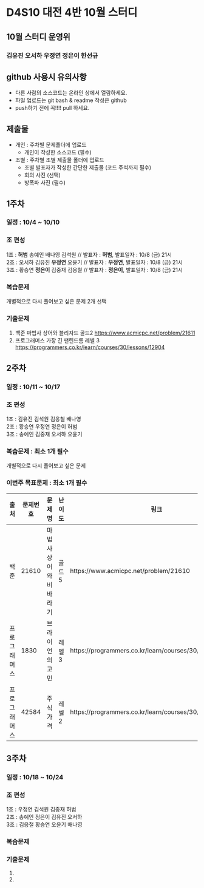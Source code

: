 # D4S10 대전 4반 10월 스터디 

## 10월 스터디 운영위
### 김유진 오서하 우정연 정은이 한선규

## github 사용시 유의사항
* 다른 사람의 소스코드는 온라인 상에서 열람하세요.
* 파일 업로드는 git bash & readme 작성은 github
* push하기 전에 꼭!!!! pull 하세요. 

## 제출물
* 개인 : 주차별 문제폴더에 업로드
  * 개인이 작성한 소스코드 (필수)
* 조별 : 주차별 조별 제출물 폴더에 업로드
  * 조별 발표자가 작성한 간단한 제출물 (코드 주석까지 필수)
  * 회의 사진 (선택)
  * 방폭파 사진 (필수)

## 1주차
### 일정 : 10/4 ~ 10/10
### 조 편성
1조 : **허범** 송예인 배나영 김석원 // 발표자 : **허범**, 발표일자 : 10/8 (금) 21시  
2조 : 오서하 김유진 **우정연** 오윤기 // 발표자 : **우정연**, 발표일자 : 10/8 (금) 21시  
3조 : 황승연 **정은이** 김중재 김응철 // 발표자 : **정은이**, 발표일자 : 10/8 (금) 21시  

### 복습문제
개별적으로 다시 풀어보고 싶은 문제 2개 선택  

### 기출문제
1. 백준 마법사 상어와 블리자드 골드2 https://www.acmicpc.net/problem/21611
2. 프로그래머스 가장 긴 팬린드롬 레벨 3 https://programmers.co.kr/learn/courses/30/lessons/12904

## 2주차
### 일정 : 10/11 ~ 10/17
### 조 편성
1조 : 김유진 김석원 김응철 배나영  
2조 : 황승연 우정연 정은이 허범  
3조 : 송예인 김중재 오서하 오윤기  

### 복습문제 : 최소 1개 필수
개별적으로 다시 풀어보고 싶은 문제

### 이번주 목표문제 : 최소 1개 필수
<table>
  <thead><tr>
    <th> 출처 </th>
    <th> 문제번호 </th>
    <th> 문제명 </th>
    <th> 난이도 </th>
    <th> 링크 </th>
    </tr>
  </thead>
  <tbody>
  <tr>
    <td> 백준 </td>
    <td> 21610 </td>
    <td> 마법사 상어와 비바라기 </td>
    <td> 골드 5 </td>
    <td> https://www.acmicpc.net/problem/21610 </td>
  </tr>
  <tr>
    <td> 프로그래머스 </td>
    <td> 1830 </td>
    <td> 브라이언의 고민 </td>
    <td> 레벨 3 </td>
    <td> https://programmers.co.kr/learn/courses/30/lessons/1830 </td>
  </tr>
  <tr>
    <td> 프로그래머스 </td>
    <td> 42584 </td>
    <td> 주식가격 </td>
    <td> 레벨 2 </td>
    <td> https://programmers.co.kr/learn/courses/30/lessons/42584 </td>
  </tr>
     </tbody>
</table>

## 3주차
### 일정 : 10/18 ~ 10/24
### 조 편성
1조 : 우정연 김석원 김중재 허범  
2조 : 송예인 정은이 김유진 오서하  
3조 : 김응철 황승연 오윤기 배나영  

### 복습문제

### 기출문제  
1.   
2.   
